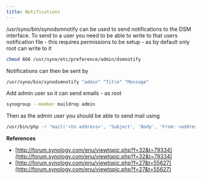 ```yaml
---
title: Notifications
---
```


/usr/syno/bin/synodsmnotify can be used to send notifications to the DSM interface. To send to a user you need to be able to write to that users notification file - this requires permissions to be setup - as by default only root can write to it

``` bash
chmod 666 /usr/syno/etc/preference/admin/dsmnotify
```

Notifications can then be sent by

``` bash
/usr/syno/bin/synodsmnotify "admin" "Title" "Message"
```

Add admin user so it can send emails - as root

``` bash
synogroup --member maildrop admin
```

Then as the admin user you should be able to send mail using

``` bash
/usr/bin/php -r "mail('<to address>', 'Subject', 'Body', 'From: <address>');"
```

**References**

* [http://forum.synology.com/enu/viewtopic.php?f=32&t=79334](http://forum.synology.com/enu/viewtopic.php?f=32&t=79334)
* [http://forum.synology.com/enu/viewtopic.php?f=27&t=55627](http://forum.synology.com/enu/viewtopic.php?f=27&t=55627)
